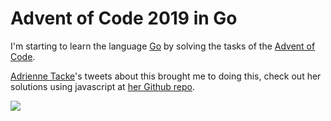 # Advent of Code 2019 in Go
I'm starting to learn the language [Go](https://golang.org/) by solving the tasks of the [Advent of Code](https://adventofcode.com/).

[Adrienne Tacke](http://adrienne.io/)'s tweets about this brought me to doing this, check out her solutions using javascript at [her Github repo](https://github.com/adriennetacke/advent-of-code-2019).

![](https://media.giphy.com/media/peRS4JYI44Ltu/source.gif)